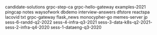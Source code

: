 candidate-solutions
grpc-step-ca
grpc-hello-gateway
examples-2021
pingcap
notes
waysofwork
dbdemo
interview-answers
dfstore
reactspa
lacovid
txt
grpc-gateway
flask_news
monocypher-go
memes-server
jp
sess-6-randd-q2-2022
sess-4-infra-q3-2021
sess-3-data-k8s-q2-2021-
sess-2-infra-q4-2020
sess-1-dataeng-q3-2020
